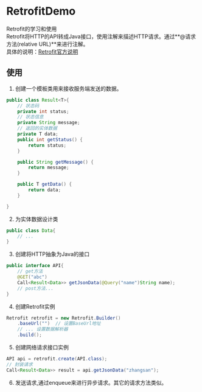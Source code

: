 # RetrofitDemo
Retrofit的学习和使用  
Retrofit将HTTP的API转成Java接口，使用注解来描述HTTP请求。通过**@请求方法(relative  URL)**来进行注解。  
具体的说明：[Retrofit官方说明](https://square.github.io/retrofit/)  

## 使用
1. 创建一个模板类用来接收服务端发送的数据。  
```java
public class Result<T>{
	// 状态码
	private int status;
	// 状态信息
	private String message;
	// 返回的实体数据
	private T data;
	public int getStatus() {
		return status;
	}

	public String getMessage() {
		return message;
	}

	public T getData() {
		return data;
    }

}
```
2. 为实体数据设计类
```java
public class Data{
	// ... 
}
```
3. 创建将HTTP抽象为Java的接口
```java
public interface API{
	// get方法
	@GET("abc")
	Call<Result<Data>> getJsonData(@Query("name")String name);
	// post方法...
}
```
4. 创建Retrofit实例
```java
Retrofit retrofit = new Retrofit.Builder()
	.baseUrl("")  // 设置BaseUrl地址
	// ... 设置数据解析器
	.build();
```
5. 创建网络请求接口实例
```java
API api = retrofit.create(API.class);
// 封装请求
Call<Result<Data>> result = api.getJsonData("zhangsan");
```
6. 发送请求,通过enqueue来进行异步请求。其它的请求方法类似。


